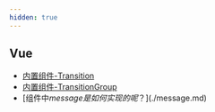 ```yaml
---
hidden: true
---
```


## Vue
* [内置组件-Transition](./内置组件-Transition.md)
* [内置组件-TransitionGroup](./内置组件-TransitionGroup.md)
* [组件中$message是如何实现的呢？](./$message.md)